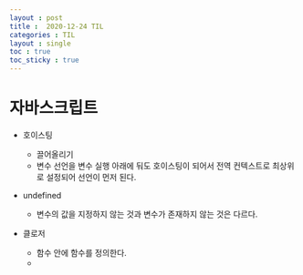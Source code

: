 ```yaml
---
layout : post
title :  2020-12-24 TIL
categories : TIL
layout : single
toc : true 
toc_sticky : true
---
```


# 자바스크립트

- 호이스팅
  - 끌어올리기
  - 변수 선언을 변수 실행 아래에 둬도 호이스팅이 되어서 전역 컨텍스트로 최상위로 설정되어 선언이 먼저 된다.

- undefined
  - 변수의 값을 지정하지 않는 것과 변수가 존재하지 않는 것은 다르다.
- 클로저
  - 함수 안에 함수를 정의한다.
  - 
